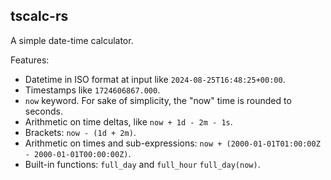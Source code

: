 tscalc-rs
---------

A simple date-time calculator.

Features:

- Datetime in ISO format at input like `2024-08-25T16:48:25+00:00`.
- Timestamps like `1724606867.000`.
- `now` keyword. For sake of simplicity, the "now" time is rounded to seconds.
- Arithmetic on time deltas, like `now + 1d - 2m - 1s`.
- Brackets: `now - (1d + 2m)`.
- Arithmetic on times and sub-expressions: `now + (2000-01-01T01:00:00Z - 2000-01-01T00:00:00Z)`.
- Built-in functions: `full_day` and `full_hour` `full_day(now)`.

